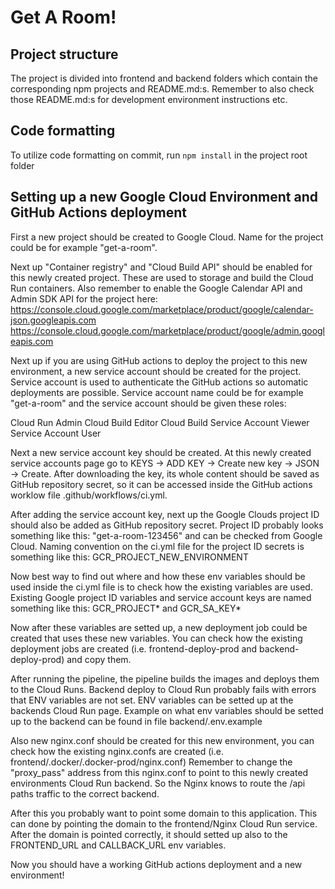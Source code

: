 # Get A Room!

## Project structure

The project is divided into frontend and backend folders which contain the corresponding npm projects and README.md:s. Remember to also check those README.md:s for development environment instructions etc.

## Code formatting

To utilize code formatting on commit, run `npm install` in the project root folder

## Setting up a new Google Cloud Environment and GitHub Actions deployment

First a new project should be created to Google Cloud. Name for the project could be for example "get-a-room".

Next up "Container registry" and "Cloud Build API" should be enabled for this newly created project. These are used to storage and build the Cloud Run containers.
Also remember to enable the Google Calendar API and Admin SDK API for the project here:
https://console.cloud.google.com/marketplace/product/google/calendar-json.googleapis.com
https://console.cloud.google.com/marketplace/product/google/admin.googleapis.com

Next up if you are using GitHub actions to deploy the project to this new environment, a new service account should be created for the project. Service account is used to authenticate the GitHub actions so automatic deployments are possible. Service account name could be for example "get-a-room" and the service account should be given these roles:

Cloud Run Admin
Cloud Build Editor
Cloud Build Service Account
Viewer
Service Account User

Next a new service account key should be created. At this newly created service accounts page go to KEYS -> ADD KEY -> Create new key -> JSON -> Create. After downloading the key, its whole content should be saved as GitHub repository secret, so it can be accessed inside the GitHub actions worklow file .github/workflows/ci.yml.

After adding the service account key, next up the Google Clouds project ID should also be added as GitHub repository secret. Project ID probably looks something like this: "get-a-room-123456" and can be checked from Google Cloud. Naming convention on the ci.yml file for the project ID secrets is something like this: GCR_PROJECT_NEW_ENVIRONMENT

Now best way to find out where and how these env variables should be used inside the ci.yml file is to check how the existing variables are used. Existing Google project ID variables and service account keys are named something like this: GCR_PROJECT* and GCR_SA_KEY*

Now after these variables are setted up, a new deployment job could be created that uses these new variables. You can check how the existing deployment jobs are created (i.e. frontend-deploy-prod and backend-deploy-prod) and copy them.

After running the pipeline, the pipeline builds the images and deploys them to the Cloud Runs. Backend deploy to Cloud Run probably fails with errors that ENV variables are not set. ENV variables can be setted up at the backends Cloud Run page. Example on what env variables should be setted up to the backend can be found in file backend/.env.example

Also new nginx.conf should be created for this new environment, you can check how the existing nginx.confs are created (i.e. frontend/.docker/.docker-prod/nginx.conf) Remember to change the "proxy_pass" address from this nginx.conf to point to this newly created environments Cloud Run backend. So the Nginx knows to route the /api paths traffic to the correct backend.

After this you probably want to point some domain to this application. This can done by pointing the domain to the frontend/Nginx Cloud Run service. After the domain is pointed correctly, it should setted up also to the FRONTEND_URL and CALLBACK_URL env variables.

Now you should have a working GitHub actions deployment and a new environment!

